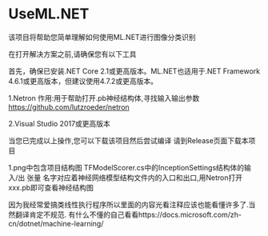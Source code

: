 # UseML.NET
该项目将帮助您简单理解如何使用ML.NET进行图像分类识别

在打开解决方案之前,请确保您有以下工具

首先，确保已安装.NET Core 2.1或更高版本。ML.NET也适用于.NET Framework 4.6.1或更高版本，但建议使用4.7.2或更高版本。

1.Netron      作用:用于帮助打开.pb神经结构体,寻找输入输出参数
https://github.com/lutzroeder/netron

2.Visual Studio 2017或更高版本

当您已完成以上操作,您可以下载该项目然后尝试编译  请到Release页面下载本项目

1.png中包含项目结构图
TFModelScorer.cs中的InceptionSettings结构体的输入/出 张量 名字对应着神经网络模型结构文件内的入口和出口,用Netron打开xxx.pb即可查看神经结构图

因为我经常爱搞类线性执行程序所以里面的内容光看注释应该也能看懂许多了.当然翻译肯定不规范.
有什么不懂的自己看看https://docs.microsoft.com/zh-cn/dotnet/machine-learning/
